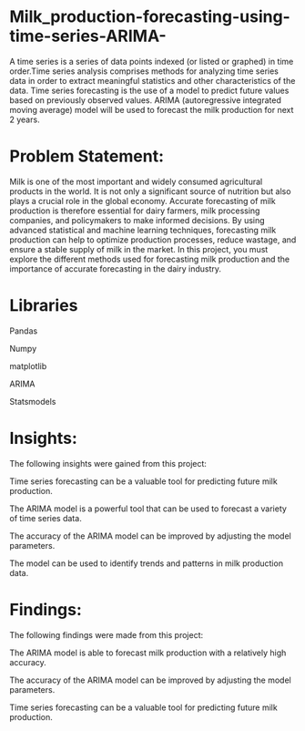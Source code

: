 # Milk_production-forecasting-using-time-series-ARIMA-
 A time series is a series of data points indexed (or listed or graphed) in time order.Time series analysis comprises methods for analyzing time series data in order to extract meaningful statistics and other characteristics of the data. Time series forecasting is the use of a model to predict future values based on previously observed values. ARIMA (autoregressive integrated moving average) model will be used to forecast the milk production for next 2 years.

 # Problem Statement:

 Milk is one of the most important and widely consumed agricultural products in the world. It is not only a significant source of nutrition but also plays a crucial role in the global economy. Accurate forecasting of milk production is therefore essential for dairy farmers, milk processing companies, and policymakers to make informed decisions. 
By using advanced statistical and machine learning techniques, forecasting milk production can help to optimize production processes, reduce wastage, and ensure a stable supply of milk in the market. 
In this project, you must explore the different methods used for forecasting milk production and the importance of accurate forecasting in the dairy industry.

# Libraries

Pandas

Numpy

matplotlib

ARIMA

Statsmodels

# Insights:

The following insights were gained from this project:

Time series forecasting can be a valuable tool for predicting future milk production.

The ARIMA model is a powerful tool that can be used to forecast a variety of time series data.

The accuracy of the ARIMA model can be improved by adjusting the model parameters.

The model can be used to identify trends and patterns in milk production data.

# Findings:

The following findings were made from this project:

The ARIMA model is able to forecast milk production with a relatively high accuracy.

The accuracy of the ARIMA model can be improved by adjusting the model parameters.

Time series forecasting can be a valuable tool for predicting future milk production.
